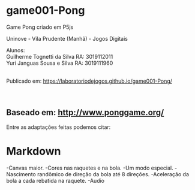 # game001-Pong
Game Pong criado em P5js

Uninove - Vila Prudente (Manhã) - Jogos Digitais<br>

Alunos: <br>
       Guilherme Tognetti da Silva RA: 3019112011<br>
       Yuri Janguas Sousa e Silva  RA: 3019111960<br>
      
      
<br>Publicado em: https://laboratoriodejogos.github.io/game001-Pong/
<br>
<br>
<br>



## Baseado em:  http://www.ponggame.org/
Entre as adaptações feitas podemos citar:

# Markdown
-Canvas maior.
-Cores nas raquetes e na bola.
-Um modo especial.
-Nascimento randômico de direção da bola até 8 direções.
-Aceleração da bola a cada rebatida na raquete.
-Audio
